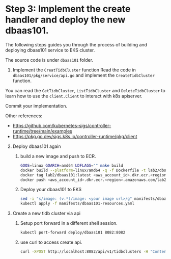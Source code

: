 # Step 3: Implement the create handler and deploy the new dbaas101.


The following steps guides you through the process of building and deploying dbaas101 service to EKS cluster.

The source code is under `dbaas101` folder.

1. Implement the `CreatTidbCluster` function
Read the code in `dbaas101/pkg/service/api.go` and implement the `CreateTidbCluster` function.

You can read the `GetTidbCluster`, `ListTidbCluster` and `DeleteTidbCluster` to learn how to use 
the `client.Client` to interact with k8s apiserver.

Commit your implementation.


Other references:

- https://github.com/kubernetes-sigs/controller-runtime/tree/main/examples
- https://pkg.go.dev/sigs.k8s.io/controller-runtime/pkg/client


2. Deploy dbaas101 again

    1. build a new image and push to ECR.
        ```bash
        GOOS=linux GOARCH=amd64 LDFLAGS="" make build
        docker build --platform=linux/amd64 -q -f Dockerfile -t lab2/dbaas101:latest .
        docker tag lab2/dbaas101:latest <aws_account_id>.dkr.ecr.<region>.amazonaws.com/lab2/dbaas101:$(git rev-parse --short HEAD)
        docker push <aws_account_id>.dkr.ecr.<region>.amazonaws.com/lab2/dbaas101:$(git rev-parse --short HEAD)
        ```

    2. Deploy your dbaas101 to EKS
        ```bash
        sed -i "s/image: (v.*)/image: <your image url>/g" manifests/dbaas101-resources.yaml
        kubectl apply -f manifests/dbaas101-resources.yaml
        ```

3. Create a new tidb cluster via api
    
    1. Setup port forward in a different shell session.
        ```bash
        kubectl port-forward deploy/dbaas101 8082:8082
        ```

    2. use curl to access create api.

        ```bash
        curl -XPOST http://localhost:8082/api/v1/tidbclusters -H "Content-Type: application/json" -d @tidb-cluster.json
        ```
    

